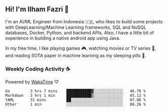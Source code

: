 ## Hi! I'm Ilham Fazri 👋

I'm an AI/ML Engineer from Indonesia 🇮🇩, who likes to build some projects with DeepLearning/Machine Learning frameworks, SQL and NoSQL databases, Docker, Python, and backend APIs. Also, I have a little bit of experience in building a native android app using Java.


In my free time, I like playing games 🎮, watching movies or TV series 🍿, and reading SOTA paper in machine learning as my sleeping pills 💊. 

### Weekly Coding Activity ☕
Powered by [WakaTime](https://wakatime.com/) ♡
<!--START_SECTION:waka-->

```text
Go         3 hrs 7 mins    ███████████▓░░░░░░░░░░░░░   46.76 %
Markdown   3 hrs 1 min     ███████████▒░░░░░░░░░░░░░   45.12 %
YAML       31 mins         ██░░░░░░░░░░░░░░░░░░░░░░░   07.86 %
Other      1 min           ░░░░░░░░░░░░░░░░░░░░░░░░░   00.26 %
```

<!--END_SECTION:waka-->
